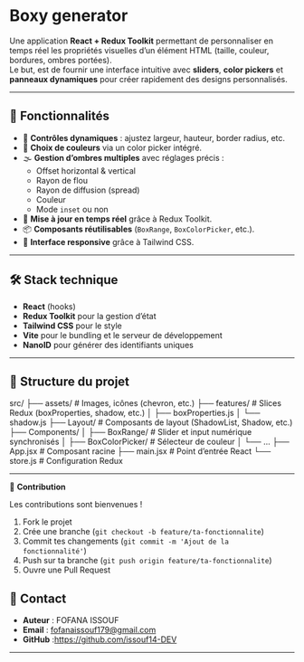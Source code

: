 # Boxy generator

Une application **React + Redux Toolkit** permettant de personnaliser en temps réel les propriétés visuelles d’un élément HTML (taille, couleur, bordures, ombres portées).  
Le but, est de fournir une interface intuitive avec **sliders**, **color pickers** et **panneaux dynamiques** pour créer rapidement des designs personnalisés.


---


## 🚀 Fonctionnalités

- 📏 **Contrôles dynamiques** : ajustez largeur, hauteur, border radius, etc.
- 🎨 **Choix de couleurs** via un color picker intégré.
- 🌫 **Gestion d’ombres multiples** avec réglages précis :
  - Offset horizontal & vertical
  - Rayon de flou
  - Rayon de diffusion (spread)
  - Couleur
  - Mode `inset` ou non
- 🔄 **Mise à jour en temps réel** grâce à Redux Toolkit.
- 📦 **Composants réutilisables** (`BoxRange`, `BoxColorPicker`, etc.).
- 🎯 **Interface responsive** grâce à Tailwind CSS.

---

## 🛠 Stack technique

- **React** (hooks)
- **Redux Toolkit** pour la gestion d’état
- **Tailwind CSS** pour le style
- **Vite** pour le bundling et le serveur de développement
- **NanoID** pour générer des identifiants uniques

---

## 📂 Structure du projet
src/
├── assets/ # Images, icônes (chevron, etc.)
├── features/ # Slices Redux (boxProperties, shadow, etc.)
│ ├── boxProperties.js
│ └── shadow.js
├── Layout/ # Composants de layout (ShadowList, Shadow, etc.)
├── Components/
│ ├── BoxRange/ # Slider et input numérique synchronisés
│ ├── BoxColorPicker/ # Sélecteur de couleur
│ └── ...
├── App.jsx # Composant racine
├── main.jsx # Point d’entrée React
└── store.js # Configuration Redux

---

🤝 **Contribution**

Les contributions sont bienvenues !

1. Fork le projet
2. Crée une branche (`git checkout -b feature/ta-fonctionnalite`)
3. Commit tes changements (`git commit -m 'Ajout de la fonctionnalité'`)
4. Push sur ta branche (`git push origin feature/ta-fonctionnalite`)
5. Ouvre une Pull Request
## 📧 Contact

- **Auteur** : FOFANA ISSOUF
- **Email** : fofanaissouf179@gmail.com
- **GitHub** :https://github.com/issouf14-DEV

---
